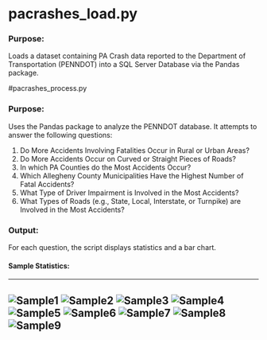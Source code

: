 # pacrashes_load.py

### Purpose:
Loads a dataset containing PA Crash data reported to the Department of Transportation (PENNDOT) into a SQL Server Database via the Pandas package.

#pacrashes_process.py

### Purpose:
Uses the Pandas package to analyze the PENNDOT database.  It attempts to answer the following questions:

1. Do More Accidents Involving Fatalities Occur in Rural or Urban Areas?
2. Do More Accidents Occur on Curved or Straight Pieces of Roads?
3. In which PA Counties do the Most Accidents Occur?
4. Which Allegheny County Municipalities Have the Highest Number of Fatal Accidents?
5. What Type of Driver Impairment is Involved in the Most Accidents?
6. What Types of Roads (e.g., State, Local, Interstate, or Turnpike) are Involved in the Most Accidents?

### Output:
For each question, the script displays statistics and a bar chart.

#### Sample Statistics:
---
![Sample1](Crash_Capture1.jpg)
![Sample2](Crash_Capture2.jpg)
![Sample3](Crash_Capture3.jpg)
![Sample4](Crash_Capture4.jpg)
![Sample5](Crash_Capture5.jpg)
![Sample6](Crash_Capture6.jpg)
![Sample7](Crash_Capture7.jpg)
![Sample8](Crash_Capture8.jpg)
![Sample9](Crash_Capture9.jpg)
---

